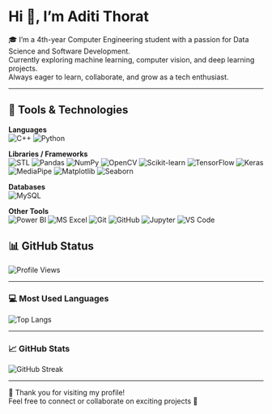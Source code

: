 # Hi 👋, I’m Aditi Thorat

🎓 I’m a 4th-year Computer Engineering student with a passion for Data Science and Software Development.  
   Currently exploring  machine learning, computer vision, and deep learning projects.  
   Always eager to learn, collaborate, and grow as a tech enthusiast.

---
## 🧰 Tools & Technologies

**Languages**  
![C++](https://img.shields.io/badge/C++-00599C?style=flat&logo=c%2B%2B&logoColor=white)
![Python](https://img.shields.io/badge/Python-3776AB?style=flat&logo=python&logoColor=white)

**Libraries / Frameworks**  
![STL](https://img.shields.io/badge/STL-00599C?style=flat&logo=c%2B%2B&logoColor=white)
![Pandas](https://img.shields.io/badge/Pandas-150458?style=flat&logo=pandas&logoColor=white)
![NumPy](https://img.shields.io/badge/NumPy-013243?style=flat&logo=numpy&logoColor=white)
![OpenCV](https://img.shields.io/badge/OpenCV-5C3EE8?style=flat&logo=opencv&logoColor=white)
![Scikit-learn](https://img.shields.io/badge/Scikit--learn-F7931E?style=flat&logo=scikitlearn&logoColor=white)
![TensorFlow](https://img.shields.io/badge/TensorFlow-FF6F00?style=flat&logo=tensorflow&logoColor=white)
![Keras](https://img.shields.io/badge/Keras-D00000?style=flat&logo=keras&logoColor=white)
![MediaPipe](https://img.shields.io/badge/MediaPipe-FF5722?style=flat&logo=google&logoColor=white)
![Matplotlib](https://img.shields.io/badge/Matplotlib-006699?style=flat)
![Seaborn](https://img.shields.io/badge/Seaborn-4E9BCD?style=flat)

**Databases**  
![MySQL](https://img.shields.io/badge/MySQL-4479A1?style=flat&logo=mysql&logoColor=white)


**Other Tools**  
![Power BI](https://img.shields.io/badge/Power%20BI-F2C811?style=flat&logo=powerbi&logoColor=black)
![MS Excel](https://img.shields.io/badge/MS%20Excel-217346?style=flat&logo=microsoft-excel&logoColor=white)
![Git](https://img.shields.io/badge/Git-F05032?style=flat&logo=git&logoColor=white)
![GitHub](https://img.shields.io/badge/GitHub-181717?style=flat&logo=github&logoColor=white)
![Jupyter](https://img.shields.io/badge/Jupyter-F37626?style=flat&logo=jupyter&logoColor=white)
![VS Code](https://img.shields.io/badge/VS%20Code-007ACC?style=flat&logo=visual-studio-code&logoColor=white)

## 📊 GitHub Status

![Profile Views](https://komarev.com/ghpvc/?username=ADITITHORAT&label=Profile%20views&color=0e75b6&style=flat)

---

### 💻 Most Used Languages
![Top Langs](https://github-readme-stats.vercel.app/api/top-langs/?username=ADITITHORAT&layout=compact&theme=radical)

---

### 📈 GitHub Stats

![GitHub Streak](https://github-readme-streak-stats.herokuapp.com/?user=ADITITHORAT&theme=radical)

---

💖 Thank you for visiting my profile!  
Feel free to connect or collaborate on exciting projects 🌸
